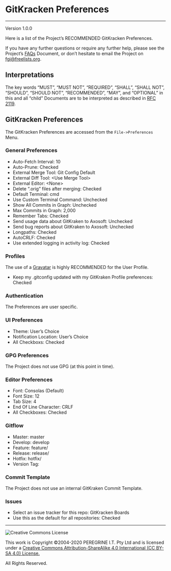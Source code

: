 # GitKracken Preferences

---

Version 1.0.0

Here is a list of the Project&rsquo;s RECOMMENDED GitKracken Preferences.

If you have any further questions or require any further help, please see the Project&rsquo;s [FAQs](FAQs.md) Document, or don&rsquo;t hesitate to email the Project on <fgi@freelists.org>.

## Interpretations

The key words &ldquo;MUST&rdquo;, &ldquo;MUST NOT&rdquo;, &ldquo;REQUIRED&rdquo;, &ldquo;SHALL&rdquo;, &ldquo;SHALL NOT&rdquo;, &ldquo;SHOULD&rdquo;, &ldquo;SHOULD NOT&rdquo;, &ldquo;RECOMMENDED&rdquo;, &ldquo;MAY&rdquo;, and &ldquo;OPTIONAL&rdquo; in this and all &ldquo;child&rdquo; Documents are to be interpreted as described in [RFC 2119](https://tools.ietf.org/html/rfc2119).

## GitKracken Preferences

The GitKracken Preferences are accessed from the `File->Preferences` Menu.

### General Preferences

- Auto-Fetch Interval: 10
- Auto-Prune: Checked
- External Merge Tool: Git Config Default
- External Diff Tool: \<Use Merge Tool>
- External Editor: \<None>
- Delete &ldquo;.orig&rdquo; files after merging: Checked
- Default Terminal: cmd
- Use Custom Terminal Command: Unchecked
- Show All Commits in Graph: Unchecked
- Max Commits in Graph: 2,000
- Remember Tabs: Checked
- Send usage data about GitKraken to Axosoft: Unchecked
- Send bug reports about GitKraken to Axosoft: Unchecked
- Longpaths: Checked
- AutoCRLF: Checked
- Use extended logging in activity log: Checked

### Profiles

The use of a [Gravatar](https://gravatar.com) is highly RECOMMENDED for the User Profile.

- Keep my .gitconfig updated with my GitKraken Profile preferences: Checked

### Authentication

The Preferences are user specific.

### UI Preferences

- Theme: User&rsquo;s Choice
- Notification Location: User&rsquo;s Choice
- All Checkboxs: Checked

### GPG Preferences

The Project does not use GPG (at this point in time).

### Editor Preferences

- Font: Consolas (Default)
- Font Size: 12
- Tab Size: 4
- End Of Line Character: CRLF
- All Checkboxes: Checked

### Gitflow

- Master: master
- Develop: develop
- Feature: feature/
- Release: release/
- Hotfix: hotfix/
- Version Tag:

### Commit Template

The Project does not use an internal GitKraken Commit Template.

### Issues

- Select an issue tracker for this repo: GitKracken Boards
- Use this as the default for all repositories: Checked


---

![Creative Commons License](https://i.creativecommons.org/l/by-sa/4.0/88x31.png "Creative Commons License")

This work is Copyright &copy;2004-2020 PEREGRINE I.T. Pty Ltd and is licensed under a [Creative Commons Attribution-ShareAlike 4.0 International (CC BY-SA 4.0) License.](https://creativecommons.org/licenses/by-sa/4.0/)

All Rights Reserved.
